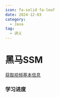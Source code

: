 ```yaml
---
icon: fa-solid fa-leaf
date: 2024-12-03
category:
  - Java
tag:
  - 讲义
---
```


# 黑马SSM
<a href='https://api.bilibili.com/x/web-interface/wbi/view?bvid=BV1np4y1C7Yf'>获取视频基本信息</a>

### 学习进度
<BiliBili aid="553267404" cid="1596693670" page=14 />